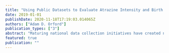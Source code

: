 ```yaml
---
title: "Using Public Datasets to Evaluate Atrazine Intensity and Birth Defects"
date: 2019-01-01
publishDate: 2020-11-18T17:19:03.014065Z
authors: ["Adam D. Orford"]
publication_types: ["3"]
abstract: "Maturing national data collection initiatives have created new possibilities for chemical risk analysis. This study demonstrates the potential for public datasets in this field, combining a population-level live birth dataset (~29 million records) and national pesticide use volume estimates (~3000 counties) over seven years (2006-2012) to examine whether mothers living in areas with high atrazine use experience higher than average birth defect rates."
featured: true
publication: ""
---
```


